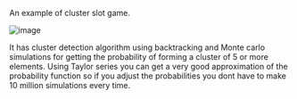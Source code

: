 An example of cluster slot game. 

![image](https://github.com/stani3/IGame-example/assets/10454714/f8ff28fd-e0a7-410d-bb3f-59bfd242b7c2)


It has cluster detection algorithm using backtracking and Monte carlo simulations for getting the probability of forming a cluster of 5 or more elements. 
Using Taylor series you can get a very good approximation of the probability function so if you adjust the probabilities you dont have to make 10 million simulations every time. 
